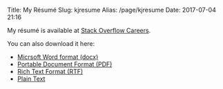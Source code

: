 Title: My Résumé
Slug: kjresume
Alias: /page/kjresume
Date: 2017-07-04 21:16

My résumé is available at [Stack Overflow Careers](http://careers.stackoverflow.com/kristopherjohnson).

You can also download it here:

- [Micrsoft Word format (docx)]({filename}/files/kjresume_2017.docx)
- [Portable Document Format (PDF)]({filename}/files/kjresume_2017.pdf)
- [Rich Text Format (RTF)]({filename}/files/kjresume_2017.pdf)
- [Plain Text]({filename}/files/kjresume_2017.txt)

